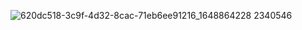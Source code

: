 ![620dc518-3c9f-4d32-8cac-71eb6ee91216_1648864228 2340546](https://github.com/dash-09/45Days-ArshGoyal-Challenge/assets/74849401/fb40b27c-642a-48f8-aebe-4e84cfb62c31)
